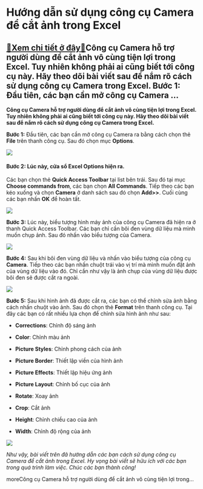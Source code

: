 Hướng dẫn sử dụng công cụ Camera để cắt ảnh trong Excel
=======================================================

[:gift:Xem chi tiết ở đây:gift:](https://hddtvn.com/huong-dan-su-dung-cong-cu-camera-de-cat-anh-trong-excel/)Công cụ Camera hỗ trợ người dùng để cắt ảnh vô cùng tiện lợi trong Excel. Tuy nhiên không phải ai cũng biết tới công cụ này. Hãy theo dõi bài viết sau để nắm rõ cách sử dụng công cụ Camera trong Excel. Bước 1: Đầu tiên, các bạn cần mở công cụ Camera …
-----------------------------------------------------------------------------------------------------------------------------------------------------------------------------------------------------------------------------------------------------------

**Công cụ Camera hỗ trợ người dùng để cắt ảnh vô cùng tiện lợi trong Excel. Tuy nhiên không phải ai cũng biết tới công cụ này. Hãy theo dõi bài viết sau để nắm rõ cách sử dụng công cụ Camera trong Excel.**


**Bước 1:** Đầu tiên, các bạn cần mở công cụ Camera ra bằng cách chọn thẻ **File** trên thanh công cụ. Sau đó chọn mục **Options**.


![](https://hddtvn.com/wp-content/uploads/2021/01/jqCXCjN.png)


#### **Bước 2:** Lúc này, cửa sổ **Excel Options** hiện ra.


Các bạn chọn thẻ **Quick Access Toolbar** tại list bên trái. Sau đó tại mục **Choose commands from**, các bạn chọn **All Commands**. Tiếp theo các bạn kéo xuống và chọn **Camera** ở danh sách sau đó chọn **Add>>**. Cuối cùng các bạn nhấn **OK** để hoàn tất.


![](https://hddtvn.com/wp-content/uploads/2021/01/3ojRs97.png)


**Bước 3:** Lúc này, biểu tượng hình máy ảnh của công cụ Camera đã hiện ra ở thanh Quick Access Toolbar. Các bạn chỉ cần bôi đen vùng dữ liệu mà mình muốn chụp ảnh. Sau đó nhấn vào biểu tượng của Camera.


![](https://hddtvn.com/wp-content/uploads/2021/01/ZGiSCTK.png)


**Bước 4:** Sau khi bôi đen vùng dữ liệu và nhấn vào biểu tượng của công cụ **Camera**. Tiếp theo các bạn nhấn chuột trái vào vị trí mà mình muốn đặt ảnh của vùng dữ liệu vào đó. Chỉ cần như vậy là ảnh chụp của vùng dữ liệu được bôi đen sẽ được cắt ra ngoài.


![](https://hddtvn.com/wp-content/uploads/2021/01/HbgdE9u.png)


**Bước 5:** Sau khi hình ảnh đã được cắt ra, các bạn có thể chỉnh sửa ảnh bằng cách nhấn chuột vào ảnh. Sau đó chọn thẻ **Format** trên thanh công cụ. Tại đây các bạn có rất nhiều lựa chọn để chỉnh sửa hình ảnh như sau:




* **Corrections**: Chỉnh độ sáng ảnh

* **Color**: Chỉnh màu ảnh

* **Picture Styles**: Chỉnh phong cách của ảnh

* **Picture Border**: Thiết lập viền của hình ảnh

* **Picture Effects**: Thiết lập hiệu ứng ảnh

* **Picture Layout**: Chỉnh bố cục của ảnh

* **Rotate**: Xoay ảnh

* **Crop**: Cắt ảnh

* **Height**: Chỉnh chiều cao của ảnh

* **Width**: Chỉnh độ rộng của ảnh



![](https://hddtvn.com/wp-content/uploads/2021/01/V0RmgmB.png)


*Như vậy, bài viết trên đã hướng dẫn các bạn cách sử dụng công cụ Camera để cắt ảnh trong Excel. Hy vọng bài viết sẽ hữu ích với các bạn trong quá trình làm việc. Chúc các bạn thành công!*


moreCông cụ Camera hỗ trợ người dùng để cắt ảnh vô cùng tiện lợi trong…

